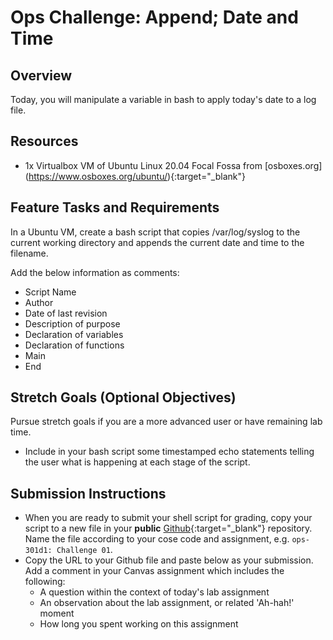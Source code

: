 # Ops Challenge: Append; Date and Time

## Overview

Today, you will manipulate a variable in bash to apply today's date to a log file. 

## Resources

- 1x Virtualbox VM of Ubuntu Linux 20.04 Focal Fossa from [osboxes.org] (https://www.osboxes.org/ubuntu/){:target="_blank"}

## Feature Tasks and Requirements

In a Ubuntu VM, create a bash script that copies /var/log/syslog to the current working directory and appends the current date and time to the filename. 

Add the below information as comments:

- Script Name
- Author
- Date of last revision
- Description of purpose
- Declaration of variables
- Declaration of functions
- Main
- End 

## Stretch Goals (Optional Objectives)

Pursue stretch goals if you are a more advanced user or have remaining lab time.

- Include in your bash script some timestamped echo statements telling the user what is happening at each stage of the script.

## Submission Instructions

- When you are ready to submit your shell script for grading, copy your script to a new file in your **public** [Github](https://github.com/){:target="_blank"} repository. Name the file according to your cose code and assignment, e.g. `ops-301d1: Challenge 01`.
- Copy the URL to your Github file and paste below as your submission. Add a comment in your Canvas assignment which includes the following:
    - A question within the context of today's lab assignment
    - An observation about the lab assignment, or related 'Ah-hah!' moment
    - How long you spent working on this assignment




